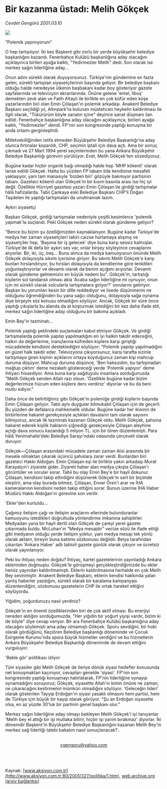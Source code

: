 # Bir kazanma üstadı: Melih Gökçek

*Cevdet Gengörü 2001.03.10*

<div>
 <img border="0" src="/web/20020522071235im_/http://www.aksiyon.com.tr/2001/327/resimler/Polemik.jpg"/>
 <p class="baslik">
  “Polemik yapmıyorum”
 </p>
 <p class="spot">
  O hep tartışılıyor. İki kez Başkent  gibi zorlu bir yerde büyükşehir  belediye başkanlığını kazandı.  Fenerbahçe Kulübü başkanlığına  aday olacağını açıklayınca birileri  ayağa kalktı, "Yedirmezler  Melih" dedi. Son olarak ise  merkez sağın liderliğine aday...
 </p>
 <p class="metin">
 </p>
 <p class="metin">
  Onun adını sürekli olarak duyuyorsunuz. Türkiye'nin gündemine en fazla gelen, sürekli tartışılan siyasetçilerinin başında geliyor. Bir belediye başkanı olduğu halde neredeyse ülkenin başbakanı kadar boy gösteriyor gazete sayfalarında ve televizyon ekranlarında. Önüne gelene 'entel, liboş' demekten zevk alan ve Fatih Altaylı ile birlikte en çok küfür eden köşe yazarlarındın biri olan Emin Çölaşan'ın polemik arkadaşı. Anakent Belediye Başkanı seçildiği yıl, Altınpark'ta bulunan müstehcen heykelin kaldırılması ile ilgili olarak, "Tükürürüm böyle sanatın içine" deyince sanat düşmanı ilan edildi. Fenerbahçe başkanlığına aday olacağını açıklayınca, birileri ayağa kalktı, "Yedirmezler" dendi. FP'nin son kongresinde yaptığı konuşma bir anda ortamı gerginleştirdi.
 </p>
 <p class="metin">
  Milletvekilliğinden istifa etmeden Büyükşehir Belediye Başkanlığı'na aday olunca fırtınalar koparıldı, CHP, seçimin iptali için dava açtı. Ama bir sonuç çıkmadı ve 27 Mart 1994 yerel seçimlerinden bu yana Ankara Büyükşehir Belediye Başkanlığı görevini yürütüyor. Evet, Melih Gökçek'ten sözediyoruz.
 </p>
 <p class="metin">
  Bugüne kadar hiçbir organik bağı olmadığı halde hep 'MHP kökenli' olarak lanse edildi Gökçek. Hatta bu yüzden FP tabanı bile kendisine mesafeli yaklaşıyor, yani tam manasıyle 'bizden biri' gözüyle bakmıyor partisinin tabanı. Gazeteci kökenli olan Gökçek'in bir kısım basınla arası ise hiç iyi değil. Özellikle Hürriyet gazetesi yazarı Emin Çölaşan ile girdiği tartışmalar hâlâ hafızalarda. Tabii Çankaya eski Belediye Başkanı CHP'li Doğan Taşdelen ile yaptığı tartışmaları da unutmamak lazım.
 </p>
 <p class="metin">
  Aykırı siyasetçi
 </p>
 <p class="metin">
  Başkan Gökçek, girdiği tartışmalar nedeniyle çeşitli kesimlerce 'polemik yapmak'la suçlandı. Peki Gökçek neden sürekli olarak gündeme geliyor?
 </p>
 <p class="metin">
  "Bence bu bizim şu özelliğimizden kaynaklanıyor. Bugüne kadar Türkiye'de medya her zaman siyasetçileri tabiri caizse horlamaya alışmış ve siyasetçiler hep, 'Başıma bir iş gelecek' diye buna karşı sessiz kalmışlar. Türkiye'de ilk defa bir aykırı ses var, onlar birşey söyleyince cevaplarını alıyorlar. Bir, iki, üç, beş... Bunu alınca da medya kamuoyunun önünde Melih Gökçek dolayısıyla sıkıntı içerisine giriyor. Bu sıkıntı Melih Gökçek'e karşı bunları hırslandırıyor, bu hırsları dolayısıyla da kendilerine göre tenkitleri yoğunlaştırıyorlar ve devamlı olarak da benim açığımı arıyorlar. Devamlı olarak gündeme gelmemizin en büyük nedeni bu". Gökçek'in, tartıştığı kişilerin sol tandanslı olması akla 'Acaba sağın liderliğine mi oynuyor, onun için mi sürekli olarak solcularla tartışmalara giriyor?' sorularını getiriyor. Başkan bu yorumları kesin bir dille reddediyor ve lisede düşünmenin ne olduğunu öğrendiğinden bu yana sağcı olduğunu, dolayısıyla sağa oynama diye birşeyin söz konusu olmadığını söylüyor. Ancak, Gökçek bir süre önce yaptığı çıkışlarla bu alanda da at koşturmak istediğini bir kez daha ifade etti, merkez sağın liderliğine aday olduğunu bir bakıma açıkladı.
 </p>
 <p class="metin">
  Emin Bey'in tazminatı...
 </p>
 <p class="metin">
  Polemik yaptığı şeklindeki suçlamaları kabul etmiyor Gökçek. Ve girdiği tartışmalarda polemik yapılıp yapılmadığını en iyi halkın takdir edeceğini, halkın da değerlerine, inançlarına küfreden kişilere karşı giriştiği mücadelede kendisini desteklediğini söylüyor; "Polemik yapılıp yapılmadığını en güzel halk takdir eder. Televizyona çıkıyorsunuz, karşı tarafta sizinle tartışmaya giren kişinin açıklarını ortaya koyduğunuz zaman kişi mahcup duruma düşüyor. Mahcup duruma düşünce, 'Ben haksızdım, bu tartışmadan mağlup çıktım' deme nezaketi göstereceği yerde 'Polemik yapıyor' deme ihtiyacı hissediyor. Ama buna karşı sağduyulu insanlara sorduğunuzda "Melih Gökçek senden Allah razı olsun. 'Özellikle bugüne kadar bizim değerlerimize hücum eden kişilere ders verdiniz' diyorlar ve bu da beni mutlu ediyor."
 </p>
 <p class="metin">
  Daha önce de belirttiğimiz gibi Gökçek'in polemiğe girdiği kişilerin başında Emin Çölaşan geliyor. Tabii aynı duygular bilmukabil Çölaşan için de geçerli. Bu yüzden de defalarca mahkemelik oldular. Bugüne kadar her ikisinin de birbirlerine hakaret gerekçesiyle açtıkları davaların tam olarak sayısını bilmiyoruz, ancak ilk tazminatı kazanan Gökçek oldu. Melih Gökçek, şahsına hakaret ederek kişilik haklarını çiğnediği gerekçesiyle Çölaşan aleyhine açtığı dava sonucu kazandığı 5 milyon TL. için bir tören düzenlemişti. Para hâlâ Yenimahalle'deki Belediye Sarayı'ndaki odasında çerçeveli olarak duruyor.
 </p>
 <p class="metin">
  Gökçek—Çölaşan arasındaki mücadele zaman zaman ikisi arasında bir mesele olmaktan çıkarak üçüncü şahıslara zarar verdi. Bunlardan biri gazeteci Hakkı Aldoğan. Emin Çölaşan eşi ile birlikte yakın arkadaşı Murat Karayalçın'ı ziyarete gider. Ziyareti haber alan medya çıkışta Çölaşan'ı görüntüler ve sorular sorar. Tabii bu olay Emin Bey'e bir hayli dokunur. Çölaşan, kendisini takip ettirdiğini düşünerek Gökçek'in sert bir biçimde eleştirir, ama olay burada bitmez. Çölaşan, Enver Ören'i arar ve İHA kameralarının kendisini neden takip ettiğini sorar. Bunun üzerine İHA Haber Müdürü Hakkı Aldoğan'ın görevine son verilir.
 </p>
 <p class="metin">
  'Ekler'den kurtuldu...
 </p>
 <p class="metin">
  Çağımız iletişim çağı ve iletişim araçlarını ellerinde bulunduranlar kamuoyunu istedikleri doğrultuda yönlendirme imkanına sahiptirler. Medyadan yana bir hayli dertli olan Gökçek de çareyi yerel gazete çıkarmada buldu. McLuhan'ın "Medya mesajdır" vecize sözü ile ifade ettiği gibi medyanın olduğu yerde iletişim yoktur, yani medya mesajı tek yönlü olarak aktarır, bireyin buna katılımı sözkonusu değildir. Belya tarafından çıkarılan 'Ankara Haber' adlı tabloit gazete günlük olarak çıkıyor ve ücretsiz olarak yayınlanıyor.
 </p>
 <p class="metin">
  Peki bu ihtiyaç neden doğdu? İhtiyaç, kartel gazetelerinin yayınladığı Ankara eklerinden doğmuştu. Gökçek'le görüşmeyi gerçekleştirdiğimizde bu ekler henüz yayından kaldırılmamıştı. Eklerin kaldırılmasına herhalde en çok Melih Bey sevinmiştir. Anakent Belediye Başkanı, eklerin kendisi hakkında yalan yanlış haberler yazdığını, sürekli olarak bir karalama kampanyası düzenlendiğini, sözkonusu gazetelerin CHP ile ortak hareket ettiğini söylüyordu.
 </p>
 <p class="metin">
  Yiğidim, yoğurdunuzu nasıl yerdiniz?
 </p>
 <p class="metin">
  Gökçek'in en önemli özelliklerinden biri de çok aktif olması. Bu enerjiyi nereden aldığını sorduğumuzda, "Her yiğidin bir yoğurt yiyişi vardır, bizim ki de böyle" diye cevap veriyor. Bir ara Fenerbahçe Kulübü başkanlığına aday olacağını söylemişti ama aday olmamıştı Gökçek. Sporu sevdiğini, bir hobi olarak gördüğünü, Keçiören Belediye başkanlığı döneminde ve Çocuk Esirgeme Kurumu'nda spora büyük hizmetler verdiğini ve bu hizmetlerin Ankara Büyükşehir Belediye Başkanlığı döneminde de devam ettiğini vurguluyor.
 </p>
 <p class="metin">
  'Bekle gör' politikası izliyor
 </p>
 <p class="metin">
  Tüm siyasiler gibi Melih Gökçek de ileriye dönük siyasi hedefler konusunda net konuşmaktan kaçınıyor, cevapları genelde 'siyasi'. FP'nin son kongresinde yaptığı konuşmayı hatırlatarak, FP'nin liderliğine oynayıp oynamadığını soruyoruz; Gökçek, siyasette Allah'ın kimin önüne ne zaman, ne çıkaracağını kestirmenin mümkün olmadığını söylüyor. 'Geleceğin lideri' olarak gösterilen Tayyip Erdoğan'ın siyasi yasaklı olmasını hem partisi, hem de Türkiye için büyük bir kayıp olarak görüyor. "Şu an Erdoğan siyasette olsa, en az yüzde 30'luk bir partinin genel başkanı olur."
 </p>
 <p class="metin">
  Merkez sağın liderliğine aday olmayı bekleyen Melih Gökçek'i iyi tanıyanlar 'Melih bey el attığı bir işi mutlaka bitirir, hiçbir işi yarım bırakmaz' diyorlar. İki dönemdir Başkent'in Büyükşehir Belediye Başkanlığını kazanan Melih Bey'in merkez sağ liderliği talebi bakalım nasıl sonuçlanacak?..
 </p>
 <br/>
 <center>
  <a class="anaorta" href="http://web.archive.org/web/20020522071235/mailto:cgengoru@yahoo.com">
   cgengoru@yahoo.com
  </a>
 </center>
 <br/>
 <br/>
 <br/>
</div>

Kaynak: [www.aksiyon.com.tr](http://www.aksiyon.com.tr:80/2001/327/politika/1.htm), [web.archive.org (arşiv bağlantısı)](http://web.archive.org/web/20020522071235/http://www.aksiyon.com.tr:80/2001/327/politika/1.htm)
